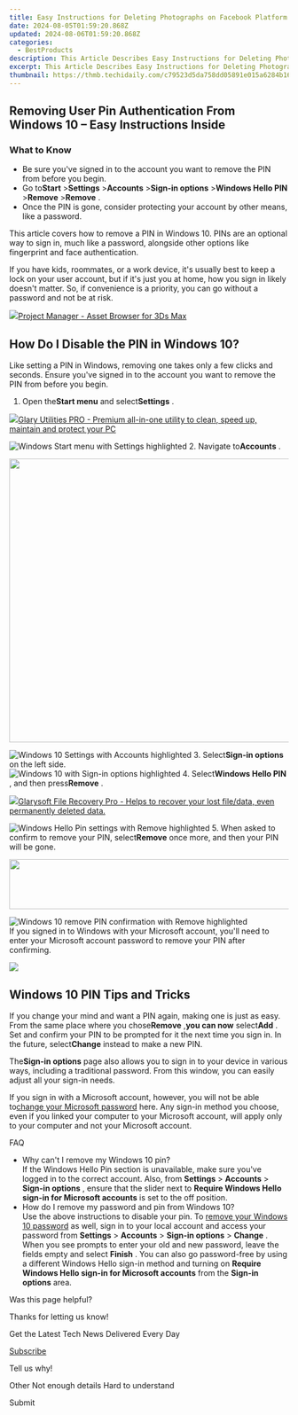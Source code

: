 ```yaml
---
title: Easy Instructions for Deleting Photographs on Facebook Platform
date: 2024-08-05T01:59:20.868Z
updated: 2024-08-06T01:59:20.868Z
categories:
  - BestProducts
description: This Article Describes Easy Instructions for Deleting Photographs on Facebook Platform
excerpt: This Article Describes Easy Instructions for Deleting Photographs on Facebook Platform
thumbnail: https://thmb.techidaily.com/c79523d5da758dd05891e015a6284b16ba6ad6e3e1bd3691a250a97186a2df74.jpg
---
```


## Removing User Pin Authentication From Windows 10 – Easy Instructions Inside
### What to Know

* Be sure you've signed in to the account you want to remove the PIN from before you begin.
* Go to**Start** \>**Settings** \>**Accounts** \>**Sign-in options** \>**Windows Hello PIN** \>**Remove** \>**Remove** .
* Once the PIN is gone, consider protecting your account by other means, like a password.

 This article covers how to remove a PIN in Windows 10\. PINs are an optional way to sign in, much like a password, alongside other options like fingerprint and face authentication.

 If you have kids, roommates, or a work device, it's usually best to keep a lock on your user account, but if it's just you at home, how you sign in likely doesn't matter. So, if convenience is a priority, you can go without a password and not be at risk.

<!-- affiliate ads begin -->
<a href="https://secure.2checkout.com/order/checkout.php?PRODS=4709458&QTY=1&AFFILIATE=108875&CART=1"><img src="https://3d-kstudio.com/wp-content/uploads/2019/10/Project-Manager-version-3-1600x900-768x419.jpg" border="0">Project Manager - Asset Browser for 3Ds Max</a>
<!-- affiliate ads end -->
## How Do I Disable the PIN in Windows 10?

 Like setting a PIN in Windows, removing one takes only a few clicks and seconds. Ensure you've signed in to the account you want to remove the PIN from before you begin.

1. Open the**Start menu** and select**Settings** .  
<!-- affiliate ads begin -->
<a href="https://order.glarysoft.com/order/checkout.php?PRODS=4535075&QTY=1&AFFILIATE=108875&CART=1"><img src="https://secure.avangate.com/images/merchant/6734fa703f6633ab896eecbdfad8953a/products/GU-500_672.png" border="0">Glary Utilities PRO -  Premium all-in-one utility to clean, speed up, maintain and protect your PC</a>
<!-- affiliate ads end -->
![Windows Start menu with Settings highlighted](https://www.lifewire.com/thmb/Xh323qeKgfTT7cDK7p2Ui2ux_Ag=/1500x0/filters:no_upscale():max_bytes(150000):strip_icc():format(webp)/Settings-b9a2a9d31e8548659b1219cae32012ae.jpg)
2. Navigate to**Accounts** .  
<!-- affiliate ads begin -->
<a href="https://ephamedtechinc.pxf.io/c/5597632/2095369/26400" target="_top" id="2095369"><img src="//a.impactradius-go.com/display-ad/26400-2095369" border="0" alt="" width="1024" height="512"/></a><img height="0" width="0" src="https://imp.pxf.io/i/5597632/2095369/26400" style="position:absolute;visibility:hidden;" border="0" />
<!-- affiliate ads end -->
![Windows 10 Settings with Accounts highlighted](https://www.lifewire.com/thmb/vpsWFRAd7gB_e4Zkj-FgqKx7KBw=/1500x0/filters:no_upscale():max_bytes(150000):strip_icc():format(webp)/Accounts-511820ef10754bcbaca751b5eb70fec4.jpg)
3. Select**Sign-in options** on the left side.  
![Windows 10 with Sign-in options highlighted](https://www.lifewire.com/thmb/jDsnWitS8GNFUdRNA0osEGYtesI=/1500x0/filters:no_upscale():max_bytes(150000):strip_icc():format(webp)/Sign-inoptions-2f83a29036b64d6593277d28ed806539.jpg)
4. Select**Windows Hello PIN** , and then press**Remove** .  
<!-- affiliate ads begin -->
<a href="https://order.glarysoft.com/order/checkout.php?PRODS=35408920&QTY=1&AFFILIATE=108875&CART=1"><img src="https://secure.avangate.com/images/merchant/6734fa703f6633ab896eecbdfad8953a/products/FR-200-1.png" border="0">Glarysoft File Recovery Pro - Helps to recover your lost file/data, even permanently deleted data. </a>
<!-- affiliate ads end -->
![Windows Hello Pin settings with Remove highlighted](https://www.lifewire.com/thmb/KHHk-iH0M4X5ZC54CXHzsFVBWSw=/1500x0/filters:no_upscale():max_bytes(150000):strip_icc():format(webp)/Remove-3cfbe86970974b50b3d81675d133fb41.jpg)
5. When asked to confirm to remove your PIN, select**Remove** once more, and then your PIN will be gone.  
<!-- affiliate ads begin -->
<a href="https://mindmanager.sjv.io/c/5597632/1787667/20231" target="_top" id="1787667"><img src="//a.impactradius-go.com/display-ad/20231-1787667" border="0" alt="" width="728" height="90"/></a><img height="0" width="0" src="https://imp.pxf.io/i/5597632/1787667/20231" style="position:absolute;visibility:hidden;" border="0" />
<!-- affiliate ads end -->
![Windows 10 remove PIN confirmation with Remove highlighted](https://www.lifewire.com/thmb/peU3MzjEzUzSP4Xgj8-CByqsmso=/1500x0/filters:no_upscale():max_bytes(150000):strip_icc():format(webp)/Removetoconfirm-453f94caf8cc4385ad2cc8ccb73f0762.jpg)  
 If you signed in to Windows with your Microsoft account, you'll need to enter your Microsoft account password to remove your PIN after confirming.

<!-- affiliate ads begin -->
<a href="https://secure.2checkout.com/order/checkout.php?PRODS=3851691&QTY=1&AFFILIATE=108875&CART=1"><img src="http://www.aiseesoft.com/avangate/30p/banner.jpg" border="0"></a>
<!-- affiliate ads end -->
## Windows 10 PIN Tips and Tricks

 If you change your mind and want a PIN again, making one is just as easy. From the same place where you chose**Remove** ,**you can now** select**Add** . Set and confirm your PIN to be prompted for it the next time you sign in. In the future, select**Change** instead to make a new PIN.

 The**Sign-in options** page also allows you to sign in to your device in various ways, including a traditional password. From this window, you can easily adjust all your sign-in needs.

 If you sign in with a Microsoft account, however, you will not be able to[change your Microsoft password](https://www.lifewire.com/how-to-reset-your-microsoft-account-password-2624953) here. Any sign-in method you choose, even if you linked your computer to your Microsoft account, will apply only to your computer and not your Microsoft account.

 FAQ

* Why can't I remove my Windows 10 pin?  
 If the Windows Hello Pin section is unavailable, make sure you've logged in to the correct account. Also, from **Settings** \> **Accounts** \> **Sign-in options** , ensure that the slider next to   **Require Windows Hello sign-in for Microsoft accounts** is set to the off position.
* How do I remove my password and pin from Windows 10?  
 Use the above instructions to disable your pin. To [remove your Windows 10 password](https://www.lifewire.com/how-to-remove-windows-password-2626083) as well, sign in to your local account and access your password from **Settings** \> **Accounts** \> **Sign-in options** \> **Change** . When you see prompts to enter your old and new password, leave the fields empty and select **Finish** . You can also go password-free by using a different Windows Hello sign-in method and turning on   **Require Windows Hello sign-in for Microsoft accounts**  from the **Sign-in options** area.

Was this page helpful?

Thanks for letting us know!

 Get the Latest Tech News Delivered Every Day

[Subscribe](https://www.lifewire.com/#)

Tell us why!

 Other  Not enough details  Hard to understand

 Submit

<ins class="adsbygoogle"
     style="display:block"
     data-ad-format="autorelaxed"
     data-ad-client="ca-pub-7571918770474297"
     data-ad-slot="1223367746"></ins>



<ins class="adsbygoogle"
     style="display:block"
     data-ad-client="ca-pub-7571918770474297"
     data-ad-slot="8358498916"
     data-ad-format="auto"
     data-full-width-responsive="true"></ins>
